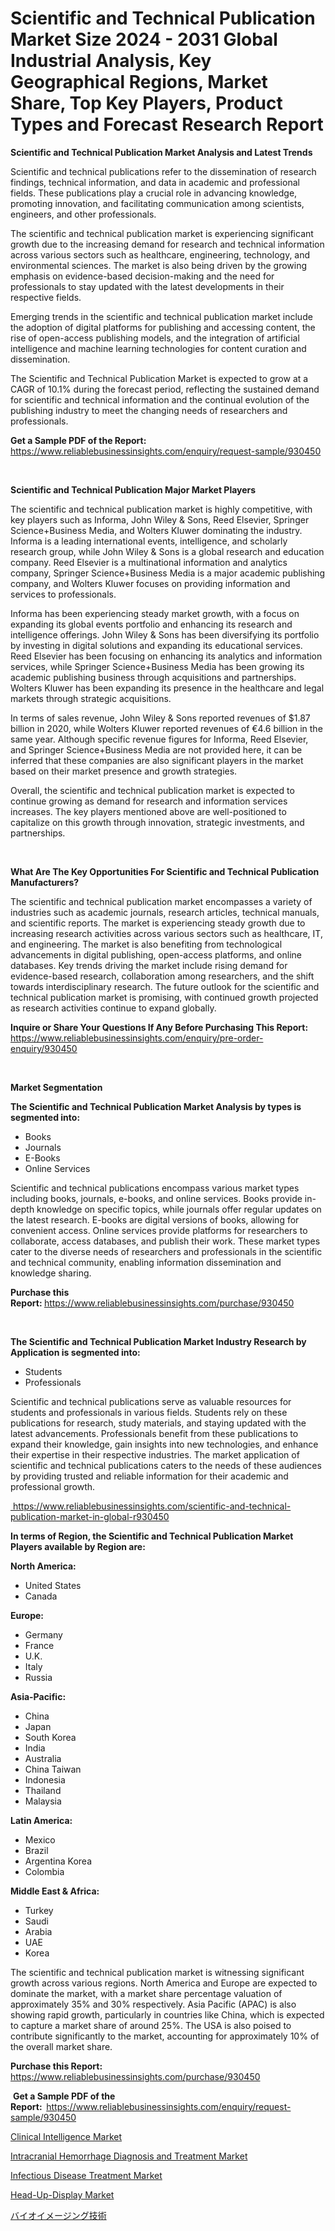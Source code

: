 <p><h1>Scientific and Technical Publication Market Size 2024 - 2031 Global Industrial Analysis, Key Geographical Regions, Market Share, Top Key Players, Product Types and Forecast Research Report</h1></p><p><strong>Scientific and Technical Publication Market Analysis and Latest Trends</strong></p>
<p><p>Scientific and technical publications refer to the dissemination of research findings, technical information, and data in academic and professional fields. These publications play a crucial role in advancing knowledge, promoting innovation, and facilitating communication among scientists, engineers, and other professionals.</p><p>The scientific and technical publication market is experiencing significant growth due to the increasing demand for research and technical information across various sectors such as healthcare, engineering, technology, and environmental sciences. The market is also being driven by the growing emphasis on evidence-based decision-making and the need for professionals to stay updated with the latest developments in their respective fields.</p><p>Emerging trends in the scientific and technical publication market include the adoption of digital platforms for publishing and accessing content, the rise of open-access publishing models, and the integration of artificial intelligence and machine learning technologies for content curation and dissemination.</p><p>The Scientific and Technical Publication Market is expected to grow at a CAGR of 10.1% during the forecast period, reflecting the sustained demand for scientific and technical information and the continual evolution of the publishing industry to meet the changing needs of researchers and professionals.</p></p>
<p><strong>Get a Sample PDF of the Report:&nbsp;</strong> <a href="https://www.reliablebusinessinsights.com/enquiry/request-sample/930450">https://www.reliablebusinessinsights.com/enquiry/request-sample/930450</a></p>
<p>&nbsp;</p>
<p><strong>Scientific and Technical Publication Major Market Players</strong></p>
<p><p>The scientific and technical publication market is highly competitive, with key players such as Informa, John Wiley & Sons, Reed Elsevier, Springer Science+Business Media, and Wolters Kluwer dominating the industry. Informa is a leading international events, intelligence, and scholarly research group, while John Wiley & Sons is a global research and education company. Reed Elsevier is a multinational information and analytics company, Springer Science+Business Media is a major academic publishing company, and Wolters Kluwer focuses on providing information and services to professionals.</p><p>Informa has been experiencing steady market growth, with a focus on expanding its global events portfolio and enhancing its research and intelligence offerings. John Wiley & Sons has been diversifying its portfolio by investing in digital solutions and expanding its educational services. Reed Elsevier has been focusing on enhancing its analytics and information services, while Springer Science+Business Media has been growing its academic publishing business through acquisitions and partnerships. Wolters Kluwer has been expanding its presence in the healthcare and legal markets through strategic acquisitions.</p><p>In terms of sales revenue, John Wiley & Sons reported revenues of $1.87 billion in 2020, while Wolters Kluwer reported revenues of €4.6 billion in the same year. Although specific revenue figures for Informa, Reed Elsevier, and Springer Science+Business Media are not provided here, it can be inferred that these companies are also significant players in the market based on their market presence and growth strategies.</p><p>Overall, the scientific and technical publication market is expected to continue growing as demand for research and information services increases. The key players mentioned above are well-positioned to capitalize on this growth through innovation, strategic investments, and partnerships.</p></p>
<p>&nbsp;</p>
<p><strong>What Are The Key Opportunities For Scientific and Technical Publication Manufacturers?</strong></p>
<p><p>The scientific and technical publication market encompasses a variety of industries such as academic journals, research articles, technical manuals, and scientific reports. The market is experiencing steady growth due to increasing research activities across various sectors such as healthcare, IT, and engineering. The market is also benefiting from technological advancements in digital publishing, open-access platforms, and online databases. Key trends driving the market include rising demand for evidence-based research, collaboration among researchers, and the shift towards interdisciplinary research. The future outlook for the scientific and technical publication market is promising, with continued growth projected as research activities continue to expand globally.</p></p>
<p><strong>Inquire or Share Your Questions If Any Before Purchasing This Report:</strong> <a href="https://www.reliablebusinessinsights.com/enquiry/pre-order-enquiry/930450">https://www.reliablebusinessinsights.com/enquiry/pre-order-enquiry/930450</a></p>
<p>&nbsp;</p>
<p><strong>Market Segmentation</strong></p>
<p><strong>The Scientific and Technical Publication Market Analysis by types is segmented into:</strong></p>
<p><ul><li>Books</li><li>Journals</li><li>E-Books</li><li>Online Services</li></ul></p>
<p><p>Scientific and technical publications encompass various market types including books, journals, e-books, and online services. Books provide in-depth knowledge on specific topics, while journals offer regular updates on the latest research. E-books are digital versions of books, allowing for convenient access. Online services provide platforms for researchers to collaborate, access databases, and publish their work. These market types cater to the diverse needs of researchers and professionals in the scientific and technical community, enabling information dissemination and knowledge sharing.</p></p>
<p><strong>Purchase this Report:&nbsp;</strong><a href="https://www.reliablebusinessinsights.com/purchase/930450">https://www.reliablebusinessinsights.com/purchase/930450</a></p>
<p>&nbsp;</p>
<p><strong>The Scientific and Technical Publication Market Industry Research by Application is segmented into:</strong></p>
<p><ul><li>Students</li><li>Professionals</li></ul></p>
<p><p>Scientific and technical publications serve as valuable resources for students and professionals in various fields. Students rely on these publications for research, study materials, and staying updated with the latest advancements. Professionals benefit from these publications to expand their knowledge, gain insights into new technologies, and enhance their expertise in their respective industries. The market application of scientific and technical publications caters to the needs of these audiences by providing trusted and reliable information for their academic and professional growth.</p></p>
<p><a href="https://www.reliablebusinessinsights.com/scientific-and-technical-publication-market-in-global-r930450">&nbsp;https://www.reliablebusinessinsights.com/scientific-and-technical-publication-market-in-global-r930450</a></p>
<p><strong>In terms of Region, the Scientific and Technical Publication Market Players available by Region are:</strong></p>
<p>
    <p> <strong> North America: </strong>
        <ul>
            <li>United States</li>
            <li>Canada</li>
        </ul>
        </p> 
    <p> <strong> Europe: </strong>
        <ul>
            <li>Germany</li>
            <li>France</li>
            <li>U.K.</li>
            <li>Italy</li>
            <li>Russia</li>
        </ul>
        </p> 
    <p> <strong> Asia-Pacific: </strong>
        <ul>
            <li>China</li>
            <li>Japan</li>
            <li>South Korea</li>
            <li>India</li>
            <li>Australia</li>
            <li>China Taiwan</li>
            <li>Indonesia</li>
            <li>Thailand</li>
            <li>Malaysia</li>
        </ul>
        </p> 
    <p> <strong> Latin America: </strong>
        <ul>
            <li>Mexico</li>
            <li>Brazil</li>
            <li>Argentina Korea</li>
            <li>Colombia</li>
        </ul>
        </p> 
    <p> <strong> Middle East & Africa: </strong>
        <ul>
            <li>Turkey</li>
            <li>Saudi</li>
            <li>Arabia</li>
            <li>UAE</li>
            <li>Korea</li>
        </ul>
    </p>
    </p>
<p><p>The scientific and technical publication market is witnessing significant growth across various regions. North America and Europe are expected to dominate the market, with a market share percentage valuation of approximately 35% and 30% respectively. Asia Pacific (APAC) is also showing rapid growth, particularly in countries like China, which is expected to capture a market share of around 25%. The USA is also poised to contribute significantly to the market, accounting for approximately 10% of the overall market share.</p></p>
<p><strong>Purchase this Report: </strong><a href="https://www.reliablebusinessinsights.com/purchase/930450">https://www.reliablebusinessinsights.com/purchase/930450</a></p>
<p>&nbsp;<strong>Get a Sample PDF of the Report:&nbsp;&nbsp;</strong><a href="https://www.reliablebusinessinsights.com/enquiry/request-sample/930450">https://www.reliablebusinessinsights.com/enquiry/request-sample/930450</a></p>
<p><strong></strong></p>
<p><p><a href="https://medium.com/@clarenceuvalis67867/clinical-intelligence-market-investigation-industry-evolution-and-forecast-till-2031-68b3ee50e465">Clinical Intelligence Market</a></p><p><a href="https://medium.com/@dannellbugess3/global-intracranial-hemorrhage-diagnosis-and-treatment-industry-research-report-competitive-874681b8f06b">Intracranial Hemorrhage Diagnosis and Treatment Market</a></p><p><a href="https://medium.com/@marcoshoppe2023/infectious-disease-treatment-market-growth-outlook-from-2024-to-2031-and-it-is-projecting-at-13-1-459afb78879e">Infectious Disease Treatment Market</a></p><p><a href="https://issuu.com/reportprime-2/docs/head-up-display-market-size-2030.pp_786ca039e8ded9">Head-Up-Display Market</a></p><p><a href="https://medium.com/@marcus7cekruer/%E3%82%B0%E3%83%AD%E3%83%BC%E3%83%90%E3%83%AB-%E3%83%90%E3%82%A4%E3%82%AA%E3%82%A4%E3%83%A1%E3%83%BC%E3%82%B8%E3%83%B3%E3%82%B0%E6%8A%80%E8%A1%93%E7%94%A3%E6%A5%AD%E3%81%AE%E5%88%86%E6%9E%90-%E3%82%B7%E3%82%A7%E3%82%A2-%E6%88%90%E9%95%B7-%E3%83%88%E3%83%AC%E3%83%B3%E3%83%89-%E3%81%8A%E3%82%88%E3%81%B32031%E5%B9%B4%E3%81%BE%E3%81%A7%E3%81%AE%E4%BA%88%E6%B8%AC-611ad90805e2">バイオイメージング技術</a></p></p>